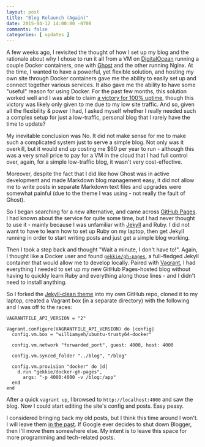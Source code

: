 ```yaml
---
layout: post
title: "Blog Relaunch (Again)"
date: 2015-04-12 14:00:00 -0700
comments: false
categories: [ updates ]
---
```

A few weeks ago, I revisited the thought of how I set up my blog and the rationale about why I chose to run it all
from a VM on [DigitalOcean](https://digitalocean.com) running a couple Docker containers, one with [Ghost](https://ghost.org/)
and the other running Nginx. At the time, I wanted to have a powerful, yet flexible solution, and hosting my own site
through Docker containers gave me the ability to easily set up and connect together various services. It also gave
me the ability to have some "useful" reason for using Docker. For the past few months, this solution worked well and
I was able to claim [a victory for 100% uptime](https://twitter.com/zero_divide_1/status/586038675777179648), though
this victory was likely only given to me due to my low site traffic. And so, given all the flexibility & power I had,
I asked myself whether I really needed such a complex setup for just a low-traffic, personal blog that I rarely have
the time to update?

My inevitable conclusion was No. It did not make sense for me to make such a complicated system just to serve a simple
blog. Not only was it overkill, but it would end up costing me $60 per year to run - although this was a very small
price to pay for a VM in the cloud that I had full control over, again, for a simple low-traffic blog, it wasn't very
cost-effective.

Moreover, despite the fact that I did like how Ghost was in active development and made Markdown blog management easy,
it did not allow me to write posts in separate Markdown text files and upgrades were somewhat painful (due to the theme
I was using - not really the fault of Ghost).

So I began searching for a new alternative, and came across [GitHub Pages](https://pages.github.com/). I had known about
the service for quite some time, but I had never thought to use it - mainly because I was unfamiliar with [Jekyll](http://jekyllrb.org/)
and Ruby. I did not want to have to learn how to set up Ruby on my laptop, then get Jekyll running in order to start
writing posts and just get a simple blog working.

Then I took a step back and thought "Wait a minute, I don't have to!". Again, I thought like a Docker user and found [`gekkie/gh-pages`](https://registry.hub.docker.com/u/gekkie/docker-gh-pages/), a full-fledged Jekyll container that would
allow me to develop locally. Paired with [Vagrant](https://www.vagrantup.com/), I had everything I needed to set up my
new GitHub Pages-hosted blog without having to quickly learn Ruby and everything along those lines - and I didn't need
to install anything.

So I forked the [Jekyll-clean theme](https://github.com/scotte/jekyll-clean) into my own GitHub repo, cloned it to my
laptop, created a Vagrant box (in a separate directory) with the following and I was off to the races:

```
VAGRANTFILE_API_VERSION = "2"

Vagrant.configure(VAGRANTFILE_API_VERSION) do |config|
  config.vm.box = "williamyeh/ubuntu-trusty64-docker"

  config.vm.network "forwarded_port", guest: 4000, host: 4000

  config.vm.synced_folder "../blog", "/blog"

  config.vm.provision "docker" do |d|
    d.run "gekkie/docker-gh-pages",
      args: "-p 4000:4000 -v /blog:/app"
  end
end

```

After a quick `vagrant up`, I browsed to `http://localhost:4000` and saw the blog. Now I could start editing the site's
config and posts. Easy peasy.

I considered bringing back my old posts, but I think this time around I won't. I will leave them [in the past](http://blogger.seanpayne.name).
If Google ever decides to shut down Blogger, then I'll move them somewhere else. My intent is to leave this space for more
programming and tech-related posts.
